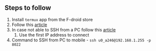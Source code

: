 ## Steps to follow
1. Install `termux` app from the F-droid store
2. Follow this [article](https://medium.com/junior-dev/how-to-re-purpose-your-old-android-phone-by-running-linux-on-it-1310df46b3fe)
3. In case not able to SSH from a PC follow this [article](https://joeprevite.com/ssh-termux-from-computer/) 
	1. Use the first IP address to connect
4. Command to SSH from PC to mobile - `ssh u0_a246@192.168.1.255 -p 8022`
